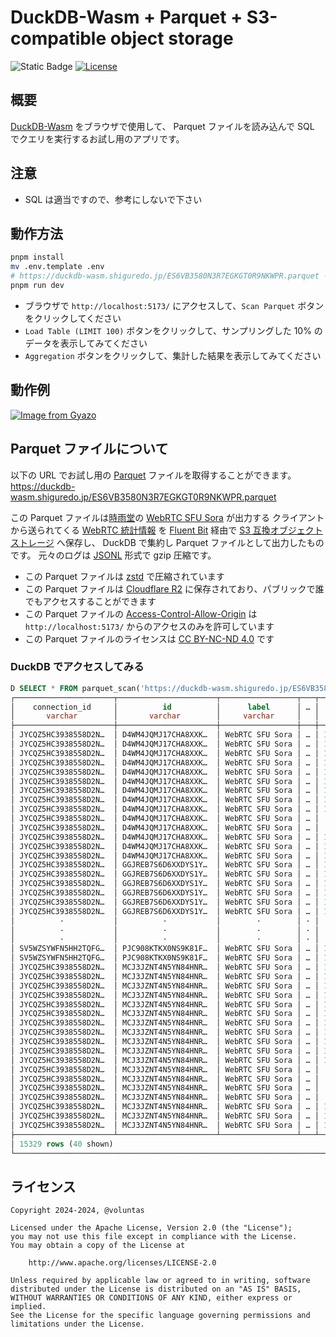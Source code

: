 # DuckDB-Wasm + Parquet + S3-compatible object storage

![Static Badge](https://img.shields.io/badge/Checked_with-Biome-60a5fa?style=flat&logo=biome)
[![License](https://img.shields.io/badge/License-Apache%202.0-blue.svg)](https://opensource.org/licenses/Apache-2.0)

## 概要

[DuckDB-Wasm](https://duckdb.org/docs/api/wasm/overview.html) をブラウザで使用して、
Parquet ファイルを読み込んで SQL でクエリを実行するお試し用のアプリです。

## 注意

- SQL は適当ですので、参考にしないで下さい

## 動作方法

```sh
pnpm install
mv .env.template .env
# https://duckdb-wasm.shiguredo.jp/ES6VB3580N3R7EGKGT0R9NKWPR.parquet を設定する
pnpm run dev
```

- ブラウザで `http://localhost:5173/` にアクセスして、`Scan Parquet` ボタンをクリックしてください
- `Load Table (LIMIT 100)` ボタンをクリックして、サンプリングした 10% のデータを表示してみてください
- `Aggregation` ボタンをクリックして、集計した結果を表示してみてください

## 動作例

[![Image from Gyazo](https://i.gyazo.com/1e7db788572184e8b1a939eb237807ea.gif)](https://gyazo.com/1e7db788572184e8b1a939eb237807ea)

## Parquet ファイルについて

以下の URL でお試し用の [Parquet](https://parquet.apache.org/) ファイルを取得することができます。
<https://duckdb-wasm.shiguredo.jp/ES6VB3580N3R7EGKGT0R9NKWPR.parquet>

この Parquet ファイルは[時雨堂](https://shiguredo.jp/)の [WebRTC SFU Sora](https://sora.shiguredo.jp/) が出力する
クライアントから送られてくる [WebRTC 統計情報](https://www.w3.org/TR/webrtc-stats/) を
[Fluent Bit](https://fluentbit.io/) 経由で [S3 互換オブジェクトストレージ](https://www.linode.com/products/object-storage/) へ保存し、
DuckDB で集約し Parquet ファイルとして出力したものです。
元々のログは [JSONL](https://jsonlines.org/) 形式で gzip 圧縮です。

- この Parquet ファイルは [zstd](https://github.com/facebook/zstd) で圧縮されています
- この Parquet ファイルは [Cloudflare R2](https://www.cloudflare.com/developer-platform/r2/) に保存されており、パブリックで誰でもアクセスすることができます
- この Parquet ファイルの [Access-Control-Allow-Origin](https://developer.mozilla.org/en-US/docs/Web/HTTP/Headers/Access-Control-Allow-Origin) は `http://localhost:5173/` からのアクセスのみを許可しています
- この Parquet ファイルのライセンスは [CC BY-NC-ND 4.0](https://creativecommons.org/licenses/by-nc-nd/4.0/) です

### DuckDB でアクセスしてみる

```sql
D SELECT * FROM parquet_scan('https://duckdb-wasm.shiguredo.jp/ES6VB3580N3R7EGKGT0R9NKWPR.parquet');
┌──────────────────────┬──────────────────────┬─────────────────┬───┬───────────────────┬─────────────────────┐
│    connection_id     │          id          │      label      │ … │   rtc_timestamp   │      rtc_type       │
│       varchar        │       varchar        │     varchar     │   │      double       │       varchar       │
├──────────────────────┼──────────────────────┼─────────────────┼───┼───────────────────┼─────────────────────┤
│ JYCQZ5HC3938558D2N…  │ D4WM4JQMJ17CHA8XXK…  │ WebRTC SFU Sora │ … │ 1725110878505.041 │ media-playout       │
│ JYCQZ5HC3938558D2N…  │ D4WM4JQMJ17CHA8XXK…  │ WebRTC SFU Sora │ … │ 1725110878505.041 │ candidate-pair      │
│ JYCQZ5HC3938558D2N…  │ D4WM4JQMJ17CHA8XXK…  │ WebRTC SFU Sora │ … │ 1725110878505.041 │ candidate-pair      │
│ JYCQZ5HC3938558D2N…  │ D4WM4JQMJ17CHA8XXK…  │ WebRTC SFU Sora │ … │ 1725110878505.041 │ data-channel        │
│ JYCQZ5HC3938558D2N…  │ D4WM4JQMJ17CHA8XXK…  │ WebRTC SFU Sora │ … │ 1725110878505.041 │ data-channel        │
│ JYCQZ5HC3938558D2N…  │ D4WM4JQMJ17CHA8XXK…  │ WebRTC SFU Sora │ … │ 1725110878505.041 │ data-channel        │
│ JYCQZ5HC3938558D2N…  │ D4WM4JQMJ17CHA8XXK…  │ WebRTC SFU Sora │ … │ 1725110878505.041 │ data-channel        │
│ JYCQZ5HC3938558D2N…  │ D4WM4JQMJ17CHA8XXK…  │ WebRTC SFU Sora │ … │ 1725110878505.041 │ outbound-rtp        │
│ JYCQZ5HC3938558D2N…  │ D4WM4JQMJ17CHA8XXK…  │ WebRTC SFU Sora │ … │ 1725110878505.041 │ outbound-rtp        │
│ JYCQZ5HC3938558D2N…  │ D4WM4JQMJ17CHA8XXK…  │ WebRTC SFU Sora │ … │   1725110873532.0 │ remote-inbound-rtp  │
│ JYCQZ5HC3938558D2N…  │ D4WM4JQMJ17CHA8XXK…  │ WebRTC SFU Sora │ … │   1725110877738.0 │ remote-inbound-rtp  │
│ JYCQZ5HC3938558D2N…  │ D4WM4JQMJ17CHA8XXK…  │ WebRTC SFU Sora │ … │ 1725110878505.041 │ media-source        │
│ JYCQZ5HC3938558D2N…  │ D4WM4JQMJ17CHA8XXK…  │ WebRTC SFU Sora │ … │ 1725110878505.041 │ media-source        │
│ JYCQZ5HC3938558D2N…  │ D4WM4JQMJ17CHA8XXK…  │ WebRTC SFU Sora │ … │ 1725110878505.041 │ transport           │
│ JYCQZ5HC3938558D2N…  │ GGJREB7S6D6XXDYS1Y…  │ WebRTC SFU Sora │ … │ 1725110893504.201 │ media-playout       │
│ JYCQZ5HC3938558D2N…  │ GGJREB7S6D6XXDYS1Y…  │ WebRTC SFU Sora │ … │ 1725110893504.201 │ candidate-pair      │
│ JYCQZ5HC3938558D2N…  │ GGJREB7S6D6XXDYS1Y…  │ WebRTC SFU Sora │ … │ 1725110893504.201 │ candidate-pair      │
│ JYCQZ5HC3938558D2N…  │ GGJREB7S6D6XXDYS1Y…  │ WebRTC SFU Sora │ … │ 1725110893504.201 │ data-channel        │
│ JYCQZ5HC3938558D2N…  │ GGJREB7S6D6XXDYS1Y…  │ WebRTC SFU Sora │ … │ 1725110893504.201 │ data-channel        │
│ JYCQZ5HC3938558D2N…  │ GGJREB7S6D6XXDYS1Y…  │ WebRTC SFU Sora │ … │ 1725110893504.201 │ data-channel        │
│          ·           │          ·           │        ·        │ · │         ·         │      ·              │
│          ·           │          ·           │        ·        │ · │         ·         │      ·              │
│          ·           │          ·           │        ·        │ · │         ·         │      ·              │
│ SV5WZSYWFN5HH2TQFG…  │ PJC908KTKX0NS9K81F…  │ WebRTC SFU Sora │ … │ 1725121716070.904 │ media-source        │
│ SV5WZSYWFN5HH2TQFG…  │ PJC908KTKX0NS9K81F…  │ WebRTC SFU Sora │ … │ 1725121716070.904 │ transport           │
│ JYCQZ5HC3938558D2N…  │ MCJ3JZNT4N5YN84HNR…  │ WebRTC SFU Sora │ … │ 1725121724397.442 │ media-playout       │
│ JYCQZ5HC3938558D2N…  │ MCJ3JZNT4N5YN84HNR…  │ WebRTC SFU Sora │ … │ 1725121724397.442 │ candidate-pair      │
│ JYCQZ5HC3938558D2N…  │ MCJ3JZNT4N5YN84HNR…  │ WebRTC SFU Sora │ … │ 1725121724397.442 │ candidate-pair      │
│ JYCQZ5HC3938558D2N…  │ MCJ3JZNT4N5YN84HNR…  │ WebRTC SFU Sora │ … │ 1725121724397.442 │ data-channel        │
│ JYCQZ5HC3938558D2N…  │ MCJ3JZNT4N5YN84HNR…  │ WebRTC SFU Sora │ … │ 1725121724397.442 │ data-channel        │
│ JYCQZ5HC3938558D2N…  │ MCJ3JZNT4N5YN84HNR…  │ WebRTC SFU Sora │ … │ 1725121724397.442 │ data-channel        │
│ JYCQZ5HC3938558D2N…  │ MCJ3JZNT4N5YN84HNR…  │ WebRTC SFU Sora │ … │ 1725121724397.442 │ data-channel        │
│ JYCQZ5HC3938558D2N…  │ MCJ3JZNT4N5YN84HNR…  │ WebRTC SFU Sora │ … │ 1725121724397.442 │ inbound-rtp         │
│ JYCQZ5HC3938558D2N…  │ MCJ3JZNT4N5YN84HNR…  │ WebRTC SFU Sora │ … │ 1725121724397.442 │ inbound-rtp         │
│ JYCQZ5HC3938558D2N…  │ MCJ3JZNT4N5YN84HNR…  │ WebRTC SFU Sora │ … │ 1725121724397.442 │ outbound-rtp        │
│ JYCQZ5HC3938558D2N…  │ MCJ3JZNT4N5YN84HNR…  │ WebRTC SFU Sora │ … │ 1725121724397.442 │ outbound-rtp        │
│ JYCQZ5HC3938558D2N…  │ MCJ3JZNT4N5YN84HNR…  │ WebRTC SFU Sora │ … │   1725121721329.0 │ remote-inbound-rtp  │
│ JYCQZ5HC3938558D2N…  │ MCJ3JZNT4N5YN84HNR…  │ WebRTC SFU Sora │ … │   1725121723603.0 │ remote-inbound-rtp  │
│ JYCQZ5HC3938558D2N…  │ MCJ3JZNT4N5YN84HNR…  │ WebRTC SFU Sora │ … │   1725121721445.0 │ remote-outbound-rtp │
│ JYCQZ5HC3938558D2N…  │ MCJ3JZNT4N5YN84HNR…  │ WebRTC SFU Sora │ … │   1725121724271.0 │ remote-outbound-rtp │
│ JYCQZ5HC3938558D2N…  │ MCJ3JZNT4N5YN84HNR…  │ WebRTC SFU Sora │ … │ 1725121724397.442 │ media-source        │
│ JYCQZ5HC3938558D2N…  │ MCJ3JZNT4N5YN84HNR…  │ WebRTC SFU Sora │ … │ 1725121724397.442 │ media-source        │
│ JYCQZ5HC3938558D2N…  │ MCJ3JZNT4N5YN84HNR…  │ WebRTC SFU Sora │ … │ 1725121724397.442 │ transport           │
├──────────────────────┴──────────────────────┴─────────────────┴───┴───────────────────┴─────────────────────┤
│ 15329 rows (40 shown)                                                                  20 columns (5 shown) │
└─────────────────────────────────────────────────────────────────────────────────────────────────────────────┘
```

## ライセンス

```text
Copyright 2024-2024, @voluntas

Licensed under the Apache License, Version 2.0 (the "License");
you may not use this file except in compliance with the License.
You may obtain a copy of the License at

    http://www.apache.org/licenses/LICENSE-2.0

Unless required by applicable law or agreed to in writing, software
distributed under the License is distributed on an "AS IS" BASIS,
WITHOUT WARRANTIES OR CONDITIONS OF ANY KIND, either express or implied.
See the License for the specific language governing permissions and
limitations under the License.
```
